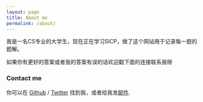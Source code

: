 ```yaml
---
layout: page
title: About me
permalink: /about/
---
```


我是一名CS专业的大学生，现在正在学习SICP，做了这个网站用于记录每一题的题解。

如果你有更好的答案或者我的答案有误的话欢迎戳下面的连接联系我呀

### Contact me

你可以在 [Github][github] / [Twitter][Twitter] 找到我，或者给我发[邮件](sdythp@gmail.com).


[github]: https://github.com/gummary
[twitter]: https://twitter.com/gummary_
